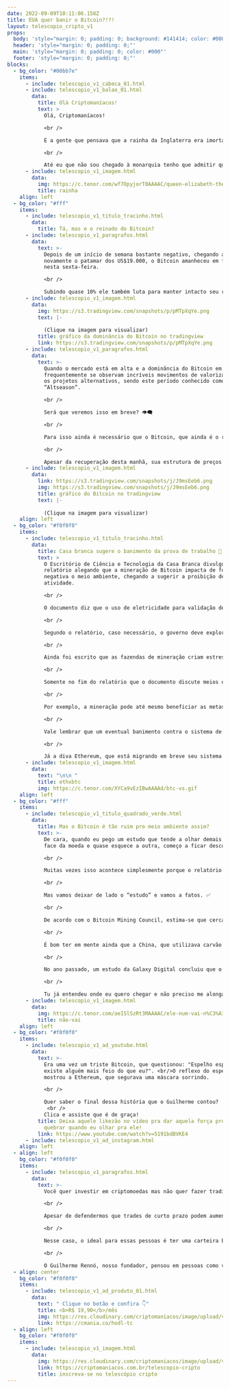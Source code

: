 ```yaml
---
date: 2022-09-09T10:11:06.158Z
title: EUA quer banir o Bitcoin?!?!
layout: telescopio_cripto_v1
props:
  body: 'style="margin: 0; padding: 0; background: #141414; color: #000"'
  header: 'style="margin: 0; padding: 0;"'
  main: 'style="margin: 0; padding: 0; color: #000"'
  footer: 'style="margin: 0; padding: 0;"'
blocks:
  - bg_color: "#00bb7e"
    items:
      - include: telescopio_v1_cabeca_01.html
      - include: telescopio_v1_balao_01.html
        data:
          title: Olá Criptomaníacos!
          text: >
            Olá, Criptomaníacos! 

            <br />

            E a gente que pensava que a rainha da Inglaterra era imortal? Que coisa, heim?

            <br />

            Até eu que não sou chegado à monarquia tenho que admitir que ela sempre será um ícone a ser lembrado. 
      - include: telescopio_v1_imagem.html
        data:
          img: https://c.tenor.com/wf7OpyjorT0AAAAC/queen-elizabeth-the-second-queen-elizabeth.gif
          title: rainha
    align: left
  - bg_color: "#fff"
    items:
      - include: telescopio_v1_titulo_tracinho.html
        data:
          title: Tá, mas e o reinado do Bitcoin?
      - include: telescopio_v1_paragrafos.html
        data:
          text: >-
            Depois de um início de semana bastante negativo, chegando a perder
            novamente o patamar dos US$19.000, o Bitcoin amanheceu em forte alta
            nesta sexta-feira.

            <br />

            Subindo quase 10% ele também luta para manter intacto seu reinado no mercado de criptomoedas, depois de ver sua dominância no menor patamar desde 2018.
      - include: telescopio_v1_imagem.html
        data:
          img: https://s3.tradingview.com/snapshots/p/pMTpXqYe.png
          text: |-
            
            (Clique na imagem para visualizar)
          title: gráfico da dominância do Bitcoin no tradingview
          link: https://s3.tradingview.com/snapshots/p/pMTpXqYe.png
      - include: telescopio_v1_paragrafos.html
        data:
          text: >-
            Quando o mercado está em alta e a dominância do Bitcoin em queda,
            frequentemente se observam incríveis movimentos de valorização para
            os projetos alternativos, sendo este período conhecido como
            “Altseason”.

            <br />

            Será que veremos isso em breve? 👁️‍🗨️

            <br />

            Para isso ainda é necessário que o Bitcoin, que ainda é o rei vigente, volte a se valorizar também frente ao Dólar. 👑

            <br />

            Apesar da recuperação desta manhã, sua estrutura de preços ainda sugere uma tendência de baixa, testando importantes retrações de Fibonacci depois de perder uma LTB.
      - include: telescopio_v1_imagem.html
        data:
          link: https://s3.tradingview.com/snapshots/j/J9msEeb6.png
          img: https://s3.tradingview.com/snapshots/j/J9msEeb6.png
          title: gráfico do Bitcoin no tradingview
          text: |-
            
            (Clique na imagem para visualizar)
    align: left
  - bg_color: "#f0f0f0"
    items:
      - include: telescopio_v1_titulo_tracinho.html
        data:
          title: Casa branca sugere o banimento da prova de trabalho 👀
          text: >
            O Escritório de Ciência e Tecnologia da Casa Branca divulgou um
            relatório alegando que a mineração de Bitcoin impacta de forma
            negativa o meio ambiente, chegando a sugerir a proibição dessa
            atividade. 

            <br />

            O documento diz que o uso de eletricidade para validação de ativos digitais contribui para emissões de gases de efeito estufa e poluição. 

            <br />

            Segundo o relatório, caso necessário, o governo deve explorar ações executivas e o Congresso pode considerar uma legislação para limitar ou eliminar o uso de mecanismos de consenso de alta intensidade energética para mineração de criptoativos. 

            <br />

            Ainda foi escrito que as fazendas de mineração criam estresse na rede elétrica. Isso então poderia levar a apagões, risco de incêndio e deterioração do equipamento utilizado, além de aumentar o custo médio de eletricidade para os consumidores locais. 

            <br />

            Somente no fim do relatório que o documento discute meios ecologicamente sustentáveis de mineração. <br/>(😑 Mas só no fim mesmo… 😑)

            <br />

            Por exemplo, a mineração pode até mesmo beneficiar as metas climáticas americanas se houver a instalação de equipamentos que usam o metano liberado na atmosfera para gerar eletricidade para alimentar as mineradoras. Isso teria maior probabilidade de ajudar as metas climáticas dos EUA do que atrapalhar.

            <br />

            Vale lembrar que um eventual banimento contra o sistema de prova de trabalho afetaria não só o Bitcoin, como também a Litecoin, DogeCoin, Ethereum Classic, Dash, Monero e mais um monte de moedas.

            <br />

            Já a diva Ethereum, que está migrando em breve seu sistema de mineração, ficaria de fora dessa treta.
      - include: telescopio_v1_imagem.html
        data:
          text: "\n\n "
          title: ethxbtc
          img: https://c.tenor.com/XYCa9vEzIBwAAAAd/btc-vs.gif
    align: left
  - bg_color: "#fff"
    items:
      - include: telescopio_v1_titulo_quadrado_verde.html
        data:
          title: Mas o Bitcoin é tão ruim pro meio ambiente assim?
          text: >-
            De cara, quando eu pego um estudo que tende a olhar demais para uma
            face da moeda e quase esquece a outra, começo a ficar desconfiado.

            <br />

            Muitas vezes isso acontece simplesmente porque o relatório foi feito com um viés bem definido, uma finalidade específica. No nosso caso, talvez a ideia já tenha sido simplesmente dar brecha para criticar o maior ativo digital do mercado.

            <br />

            Mas vamos deixar de lado o “estudo” e vamos a fatos. ✅

            <br />

            De acordo com o Bitcoin Mining Council, estima-se que cerca de 60% da energia utilizada para a mineração de Bitcoin venha de energia sustentável. 

            <br />

            É bom ter em mente ainda que a China, que utilizava carvão como fonte de energia de parte de suas máquinas, baniu a atividade de mineração. O país já foi um grande minerador e sua fonte energética não era ecologicamente adequada. 

            <br />

            No ano passado, um estudo da Galaxy Digital concluiu que o Bitcoin consome apenas metade da energia do sistema bancário atual.Além disso, o uso de energia para fomentar o mercado de ouro também é maior do que o Bitcoin. 

            <br />

            Tu já entendeu onde eu quero chegar e não preciso me alongar demais nesse papo… Mas, será que o governo americano vai banir os bancos e o garimpo de ouro?
      - include: telescopio_v1_imagem.html
        data:
          img: https://c.tenor.com/aeI5lSzRt3MAAAAC/ele-num-vai-n%C3%A3o.gif
          title: não-vai
    align: left
  - bg_color: "#f0f0f0"
    items:
      - include: telescopio_v1_ad_youtube.html
        data:
          text: >-
            Era uma vez um triste Bitcoin, que questionou: "Espelho espelho meu,
            existe alguém mais feio do que eu?". <br/>O reflexo do espelho
            mostrou a Ethereum, que segurava uma máscara sorrindo.

            <br />

            Quer saber o final dessa história que o Guilherme contou?
             <br />
            Clica e assiste que é de graça!
          title: Deixa aquele likezão no vídeo pra dar aquela força pro meu espelho não
            quebrar quando eu olhar pra ele!
          link: https://www.youtube.com/watch?v=5191bdBVKE4
      - include: telescopio_v1_ad_instagram.html
    align: left
  - align: left
    bg_color: "#f0f0f0"
    items:
      - include: telescopio_v1_paragrafos.html
        data:
          text: >-
            Você quer investir em criptomoedas mas não quer fazer trading?

            <br />

            Apesar de defendermos que trades de curto prazo podem aumentar sua rentabilidade, entendemos que nem todo mundo tem o tempo disponível pra operar.

            <br />

            Nesse caso, o ideal para essas pessoas é ter uma carteira bem fundamentada para o longo prazo, cujo objetivo seja acumular Bitcoins.

            <br />

            O Guilherme Rennó, nosso fundador, pensou em pessoas como você e decidiu criar a Carteira HODL, voltada para quem quer dar o primeiro passo no mercado cripto sem se preocupar em operar todo dia.
  - align: center
    bg_color: "#f0f0f0"
    items:
      - include: telescopio_v1_ad_produto_01.html
        data:
          text: " Clique no botão e confira 👇"
          title: <b>R$ 19,90</b>/mês
          img: https://res.cloudinary.com/criptomaniacos/image/upload/v1661372975/telescopio/produtos/logo_carteira_hodl_mhzjq6.png
          link: https://cmania.co/hodl-tc
  - align: left
    bg_color: "#f0f0f0"
    items:
      - include: telescopio_v1_imagem.html
        data:
          img: https://res.cloudinary.com/criptomaniacos/image/upload/v1662133224/telescopio/inscreva-se-telescopio.png
          link: https://criptomaniacos.com.br/telescopio-cripto
          title: inscreva-se no telescópio cripto
---
```

